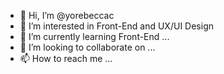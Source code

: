 - 👋 Hi, I’m @yorebeccac
- 👀 I’m interested in  Front-End and UX/UI Design 
- 🌱 I’m currently learning Front-End ...
- 💞️ I’m looking to collaborate on ...
- 📫 How to reach me ...

<!---
yorebeccac/yorebeccac is a ✨ special ✨ repository because its `README.md` (this file) appears on your GitHub profile.
You can click the Preview link to take a look at your changes.
--->
